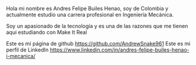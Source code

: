Hola mi nombre es Andres Felipe Builes Henao, soy de Colombia y actualmente estudio una carrera profesional en Ingeniería Mecánica.

Soy un apasionado de la tecnología y es una de las razones que me tienen aqui estudiando con Make It Real

Este es mi página de github https://github.com/AndrewSnake961
Este es mi perfil de LinkedIn https://www.linkedin.com/in/andres-felipe-builes-henao-i-mecanica/
